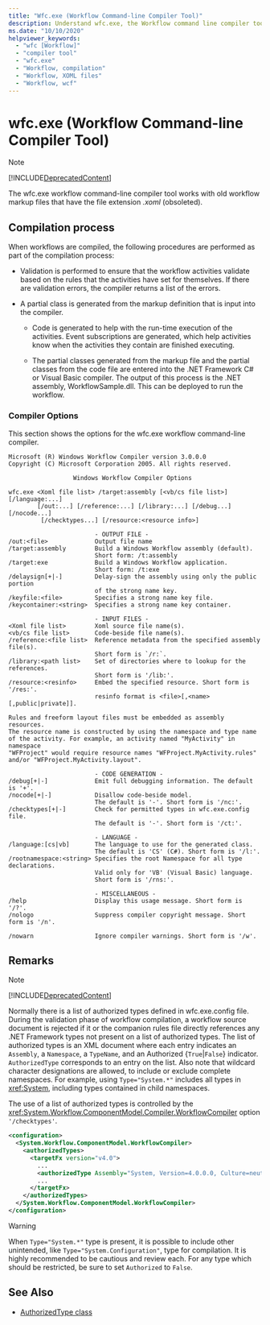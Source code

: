 ```yaml
---
title: "Wfc.exe (Workflow Command-line Compiler Tool)"
description: Understand wfc.exe, the Workflow command line compiler tool. 
ms.date: "10/10/2020"
helpviewer_keywords: 
  - "wfc [Workflow]"
  - "compiler tool"
  - "wfc.exe"
  - "Workflow, compilation"
  - "Workflow, XOML files"
  - "Workflow, wcf"
---
```

# wfc.exe (Workflow Command-line Compiler Tool)
> [!NOTE]
>  [!INCLUDE[DeprecatedContent](~/includes/deprecatedcontent-md.md)]  

The wfc.exe workflow command-line compiler tool works with old workflow markup files that have the file extension *.xoml* (obsoleted).

## Compilation process

When workflows are compiled, the following procedures are performed as part of the compilation process:

- Validation is performed to ensure that the workflow activities validate based on the rules that the activities have set for themselves. If there are validation errors, the compiler returns a list of the errors.  
- A partial class is generated from the markup definition that is input into the compiler.  
      
  - Code is generated to help with the run-time execution of the activities. Event subscriptions are generated, which help activities know when the activities they contain are finished executing.  
      
  - The partial classes generated from the markup file and the partial classes from the code file are entered into the .NET Framework C\# or Visual Basic compiler. The output of this process is the .NET assembly, WorkflowSample.dll. This can be deployed to run the workflow.  
      

### Compiler Options

This section shows the options for the wfc.exe workflow command-line compiler.

    Microsoft (R) Windows Workflow Compiler version 3.0.0.0
    Copyright (C) Microsoft Corporation 2005. All rights reserved.
    
                      Windows Workflow Compiler Options
    
    wfc.exe <Xoml file list> /target:assembly [<vb/cs file list>] [/language:...] 
            [/out:...] [/reference:...] [/library:...] [/debug...] [/nocode...] 
             [/checktypes...] [/resource:<resource info>]
    
                            - OUTPUT FILE -
    /out:<file>             Output file name
    /target:assembly        Build a Windows Workflow assembly (default).
                            Short form: /t:assembly
    /target:exe             Build a Windows Workflow application.
                            Short form: /t:exe
    /delaysign[+|-]         Delay-sign the assembly using only the public portion
                            of the strong name key.
    /keyfile:<file>         Specifies a strong name key file.
    /keycontainer:<string>  Specifies a strong name key container.
    
                            - INPUT FILES -
    <Xoml file list>        Xoml source file name(s).
    <vb/cs file list>       Code-beside file name(s).
    /reference:<file list>  Reference metadata from the specified assembly file(s).
                            Short form is `/r:`.
    /library:<path list>    Set of directories where to lookup for the references.
                            Short form is '/lib:'.
    /resource:<resinfo>     Embed the specified resource. Short form is '/res:'.
                            resinfo format is <file>[,<name>[,public|private]].
    
    Rules and freeform layout files must be embedded as assembly resources.
    The resource name is constructed by using the namespace and type name
    of the activity. For example, an activity named "MyActivity" in namespace
    "WFProject" would require resource names "WFProject.MyActivity.rules"
    and/or "WFProject.MyActivity.layout".
    
                            - CODE GENERATION -
    /debug[+|-]             Emit full debugging information. The default is '+'.
    /nocode[+|-]            Disallow code-beside model.
                            The default is '-'. Short form is '/nc:'.
    /checktypes[+|-]        Check for permitted types in wfc.exe.config file.
                            The default is '-'. Short form is '/ct:'.
    
                            - LANGUAGE -
    /language:[cs|vb]       The language to use for the generated class.
                            The default is 'CS' (C#). Short form is '/l:'.
    /rootnamespace:<string> Specifies the root Namespace for all type declarations.
                            Valid only for 'VB' (Visual Basic) language.
                            Short form is '/rns:'.
    
                            - MISCELLANEOUS -
    /help                   Display this usage message. Short form is '/?'.
    /nologo                 Suppress compiler copyright message. Short form is '/n'.
    
    /nowarn                 Ignore compiler warnings. Short form is '/w'.


## Remarks
> [!NOTE]
>  [!INCLUDE[DeprecatedContent](~/includes/deprecatedcontent-md.md)]  

Normally there is a list of authorized types defined in wfc.exe.config file. During the validation phase of workflow compilation, a workflow source document is rejected if it or the companion rules file directly references any .NET Framework types not present on a list of authorized types. The list of authorized types is an XML document where each entry indicates an `Assembly`, a `Namespace`, a `TypeName`, and an Authorized {`True`&#124;`False`} indicator. `AuthorizedType` corresponds to an entry on the list. Also note that wildcard character designations are allowed, to include or exclude complete namespaces. For example, using `Type="System.*"` includes all types in <xref:System>, including types contained in child namespaces.  
  
The use of a list of authorized types is controlled by the <xref:System.Workflow.ComponentModel.Compiler.WorkflowCompiler> option `'/checktypes'`.  
```xml  
<configuration>  
  <System.Workflow.ComponentModel.WorkflowCompiler>
    <authorizedTypes>
      <targetFx version="v4.0">
        ...
        <authorizedType Assembly="System, Version=4.0.0.0, Culture=neutral, PublicKeyToken=b77a5c561934e089" Namespace="System*" TypeName="*" Authorized="True"/>
        ...
      </targetFx>
    </authorizedTypes>
  </System.Workflow.ComponentModel.WorkflowCompiler>  
</configuration>  
```    
> [!WARNING]
> When `Type="System.*"` type is present,  it is possible to include other unintended, like  `Type="System.Configuration"`,  type for compilation. It is highly recommended to be cautious and review each.  For any type which should be restricted, be sure to set `Authorized` to `False`. 

## See Also
- [AuthorizedType class](xref:System.Workflow.ComponentModel.Compiler.AuthorizedType)
